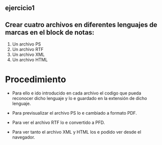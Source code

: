 ## ejercicio1
## Crear cuatro archivos en diferentes lenguajes de marcas en el block de notas:
<ol>
  <li> Un archivo PS </li>
  <li> Un archivo RTF </li>
  <li> Un archivo XML </li>
  <li> Un archivo HTML </li>
</ol>


# Procedimiento

* Para ello e ido introducido en cada archivo el codigo que pueda reconocer dicho lenguaje y lo e guardado en la extensión de dicho lenguaje.
 
 
* Para previsualizar el archivo PS lo e cambiado a formato PDF.
 
 
* Para ver el archivo RTF lo e convertido a PFD.
 
 
* Para ver tanto el archivo XML y HTML los e podido ver desde el navegador.

